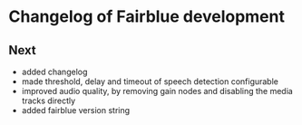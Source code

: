 # Changelog of Fairblue development
## Next
* added changelog
* made threshold, delay and timeout of speech detection configurable   
* improved audio quality, by removing gain nodes and disabling the media tracks directly
* added fairblue version string
